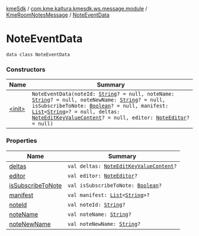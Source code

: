 [kmeSdk](../../../index.md) / [com.kme.kaltura.kmesdk.ws.message.module](../../index.md) / [KmeRoomNotesMessage](../index.md) / [NoteEventData](./index.md)

# NoteEventData

`data class NoteEventData`

### Constructors

| Name | Summary |
|---|---|
| [&lt;init&gt;](-init-.md) | `NoteEventData(noteId: `[`String`](https://kotlinlang.org/api/latest/jvm/stdlib/kotlin/-string/index.html)`? = null, noteName: `[`String`](https://kotlinlang.org/api/latest/jvm/stdlib/kotlin/-string/index.html)`? = null, noteNewName: `[`String`](https://kotlinlang.org/api/latest/jvm/stdlib/kotlin/-string/index.html)`? = null, isSubscribeToNote: `[`Boolean`](https://kotlinlang.org/api/latest/jvm/stdlib/kotlin/-boolean/index.html)`? = null, manifest: `[`List`](https://kotlinlang.org/api/latest/jvm/stdlib/kotlin.collections/-list/index.html)`<`[`String`](https://kotlinlang.org/api/latest/jvm/stdlib/kotlin/-string/index.html)`>? = null, deltas: `[`NoteEditKeyValueContent`](../-note-edit-key-value-content/index.md)`? = null, editor: `[`NoteEditor`](../-note-editor/index.md)`? = null)` |

### Properties

| Name | Summary |
|---|---|
| [deltas](deltas.md) | `val deltas: `[`NoteEditKeyValueContent`](../-note-edit-key-value-content/index.md)`?` |
| [editor](editor.md) | `val editor: `[`NoteEditor`](../-note-editor/index.md)`?` |
| [isSubscribeToNote](is-subscribe-to-note.md) | `val isSubscribeToNote: `[`Boolean`](https://kotlinlang.org/api/latest/jvm/stdlib/kotlin/-boolean/index.html)`?` |
| [manifest](manifest.md) | `val manifest: `[`List`](https://kotlinlang.org/api/latest/jvm/stdlib/kotlin.collections/-list/index.html)`<`[`String`](https://kotlinlang.org/api/latest/jvm/stdlib/kotlin/-string/index.html)`>?` |
| [noteId](note-id.md) | `val noteId: `[`String`](https://kotlinlang.org/api/latest/jvm/stdlib/kotlin/-string/index.html)`?` |
| [noteName](note-name.md) | `val noteName: `[`String`](https://kotlinlang.org/api/latest/jvm/stdlib/kotlin/-string/index.html)`?` |
| [noteNewName](note-new-name.md) | `val noteNewName: `[`String`](https://kotlinlang.org/api/latest/jvm/stdlib/kotlin/-string/index.html)`?` |
